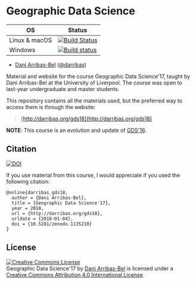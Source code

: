 # Geographic Data Science

| OS      | Status |
| ------- | -----------------|
| Linux & macOS   | [![Build Status](https://travis-ci.org/darribas/gds18.svg?branch=master)](https://travis-ci.org/darribas/gds18) |
| Windows | [![Build status](https://ci.appveyor.com/api/projects/status/nlobj16coto8k0rv?svg=true)](https://ci.appveyor.com/project/darribas/gds18) |

* [Dani Arribas-Bel](http://darribas.org) ([@darribas](http://darribas.org))

Material and website for the course Geographic Data Science'17, taught
by Dani Arribas-Bel at the University of Liverpool. The course was open to
last-year undergraduate and master students.

This repository contains all the materials used, but the preferred way to
access them is through the website:

> [http://darribas.org/gds18](http://darribas.org/gds18)

**NOTE**: This course is an evolution and update of [GDS'16](http://darribas.org/gds16).

## Citation

[![DOI](https://zenodo.org/badge/100046460.svg)](https://zenodo.org/badge/latestdoi/100046460)

If you use material from this course, I would appreciate if you used the
following citation:

```
@online{darribas_gds18,
  author = {Dani Arribas-Bel},
  title = {Geographic Data Science'17},
  year = 2018,
  url = {http://darribas.org/gds18},
  urldate = {2018-01-04},
  doi = {10.5281/zenodo.1135210}
}
```

## License

<a rel="license" href="http://creativecommons.org/licenses/by/4.0/"><img alt="Creative Commons License" style="border-width:0" src="https://i.creativecommons.org/l/by/4.0/88x31.png" /></a><br /><span xmlns:dct="http://purl.org/dc/terms/" property="dct:title">Geographic Data Science'17</span> by <a xmlns:cc="http://creativecommons.org/ns#" href="http://darribas.org" property="cc:attributionName" rel="cc:attributionURL">Dani Arribas-Bel</a> is licensed under a <a rel="license" href="http://creativecommons.org/licenses/by/4.0/">Creative Commons Attribution 4.0 International License</a>.
